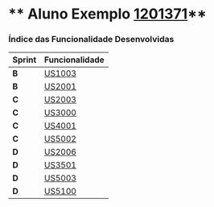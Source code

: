 ** Aluno Exemplo [1201371](./)** 
===============================


### Índice das Funcionalidade Desenvolvidas ###


| Sprint | Funcionalidade    |
|--------|-------------------|
| **B**  | [US1003](./US1003/) |
| **B**  | [US2001](./US2001/) |
| **C**  | [US2003](./US2003/) |
| **C**  | [US3000](./US3000/) |
| **C**  | [US4001](./US4001/) |
| **C**  | [US5002](./US5002/) |
| **D**  | [US2006](./US2006/) |
| **D**  | [US3501](./US3501/) |
| **D**  | [US5003](./US5003/) |
| **D**  | [US5100](./US5100/) |